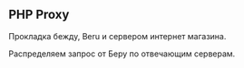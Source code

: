 ## PHP Proxy

Прокладка бежду, Beru и сервером интернет магазина.

Распределяем запрос от Беру по отвечающим серверам.